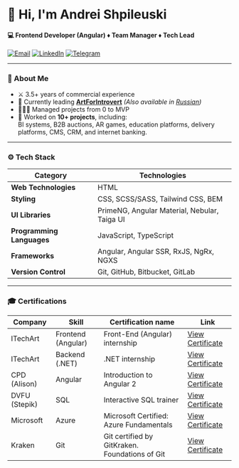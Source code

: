 # 👋 Hi, I'm Andrei Shpileuski

#### 💻 Frontend Developer (Angular) ♦ Team Manager ♦ Tech Lead
[![Email](https://img.shields.io/badge/Gmail-D14836?style=for-the-badge&logo=gmail&logoColor=white)](mailto:shpilevskiy.aa@gmail.com)
[![LinkedIn](https://img.shields.io/badge/LinkedIn-0A66C2?style=for-the-badge&logo=linkedin&logoColor=white)](https://www.linkedin.com/in/andrei-shpileuski/)
[![Telegram](https://img.shields.io/badge/Telegram-2CA5E0?style=for-the-badge&logo=telegram&logoColor=white)](https://t.me/andrei_shpileuski)

---

### 📝 About Me

- ⚔️ 3.5+ years of commercial experience
- 🔭 Currently leading **[ArtForIntrovert](https://new.artforintrovert.com)** *(Also available in [Russian](https://new.artforintrovert.ru))*
- 👨🏻‍💼 Managed projects from 0 to MVP
- 💼 Worked on **10+ projects**, including:  
  BI systems, B2B auctions, AR games, education platforms, delivery platforms, CMS, CRM, and internet banking.

---

### ⚙️ Tech Stack

| **Category**              | **Technologies**                             |
|---------------------------|----------------------------------------------|
| **Web Technologies**      | HTML                                         |
| **Styling**               | CSS, SCSS/SASS, Tailwind CSS, BEM            |
| **UI Libraries**          | PrimeNG, Angular Material, Nebular, Taiga UI |
| **Programming Languages** | JavaScript, TypeScript                       |
| **Frameworks**            | Angular, Angular SSR, RxJS, NgRx, NGXS       |
| **Version Control**       | Git, GitHub, Bitbucket, GitLab               |

---

### 🎓 Certifications

| **Company**   | **Skill**          | **Certification name**                         | **Link**                                                                                               |
|---------------|--------------------|------------------------------------------------|--------------------------------------------------------------------------------------------------------|
| ITechArt      | Frontend (Angular) | Front-End (Angular) internship                 | [View Certificate](https://drive.google.com/file/d/1a1lhUDimhxikYQpQtbVJIvgp5nLpDGVe/view?usp=sharing) |
| ITechArt      | Backend (.NET)     | .NET internship                                | [View Certificate](https://drive.google.com/file/d/184t0nJa95EsoxDpkbdDYkxOgigpKeN6W/view?usp=sharing) |
| CPD (Alison)  | Angular            | Introduction to Angular 2                      | [View Certificate](https://drive.google.com/file/d/1yVywbdeaG4axxlibvh2Uqgi_UuKlsKzo/view?usp=sharing) |
| DVFU (Stepik) | SQL                | Interactive SQL trainer                        | [View Certificate](https://drive.google.com/file/d/1IpM-35NWf2VWpcK5_NGFXC3btYGzAUeE/view?usp=sharing) |
| Microsoft     | Azure              | Microsoft Certified: Azure Fundamentals        | [View Certificate](https://drive.google.com/file/d/1_D9UnSw2ZLZp3oozcVTmbkg8StLMDF65/view?usp=sharing) |
| Kraken        | Git                | Git certified by GitKraken. Foundations of Git | [View Certificate](https://drive.google.com/file/d/1ZGvj8HKk6aVM-7BmlQMpwMEEFs-4R2sW/view?usp=sharing) |